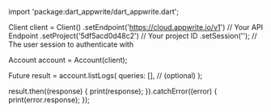 import 'package:dart_appwrite/dart_appwrite.dart';

Client client = Client()
  .setEndpoint('https://cloud.appwrite.io/v1') // Your API Endpoint
  .setProject('5df5acd0d48c2') // Your project ID
  .setSession(''); // The user session to authenticate with

Account account = Account(client);

Future result = account.listLogs(
  queries: [], // (optional)
);

result.then((response) {
  print(response);
}).catchError((error) {
  print(error.response);
});
